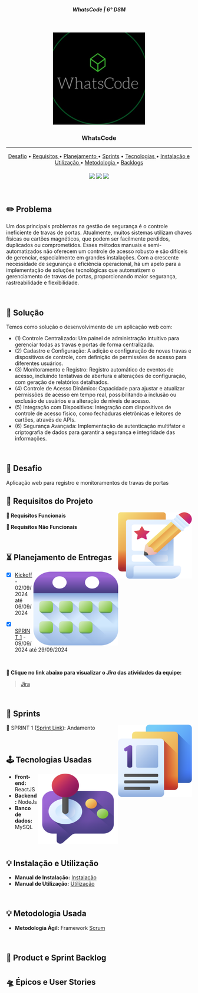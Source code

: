 <h5 align="center"> WhatsCode | 6° DSM </h5>

<br>

<p align="center">
<img src ="doc/imgs/logo.png" width="250" height="250"/>
 </h3>
<p align="center">

<p align="center">
      <h3 align="center"> WhatsCode </h3>
<p align="center">

<hr>

<p align="center"> 
   <a href="#desafio">Desafio</a> •
   <a href ="#requisitos"> Requisitos </a> •
   <a href ="#planejamento"> Planejamento </a> •
   <a href="#sprints">Sprints</a> •
   <a href ="#tecnologias"> Tecnologias </a> •
   <a href ="#instalacao_utilizacao"> Instalação e Utilização </a> •
   <a href ="#metodologia"> Metodologia </a> •
   <a href="#backlogs">Backlogs</a>

</p>
<h4 align="center"> 
 <a href="https://reactjs.org/docs/getting-started.html"><img src = "https://img.shields.io/badge/React-20232A?style=for-the-badge&logo=react&logoColor=61DAFB"/></a>
  <a href="https://nodejs.org/en/"><img src = "https://img.shields.io/badge/node.js-6DA55F?style=for-the-badge&logo=node.js&logoColor=white"/></a>
 <a href="https://www.mysql.com/"><img src = "https://img.shields.io/badge/MySQL-005C84?style=for-the-badge&logo=mysql&logoColor=white"/></a>
</h4>


<br>

## :pencil2: Problema

Um dos principais problemas na gestão de segurança é o controle ineficiente de travas de portas. Atualmente, muitos sistemas utilizam chaves físicas ou cartões magnéticos, que podem ser facilmente perdidos, duplicados ou comprometidos. Esses métodos manuais e semi-automatizados não oferecem um controle de acesso robusto e são difíceis de gerenciar, especialmente em grandes instalações. Com a crescente necessidade de segurança e eficiência operacional, há um apelo para a implementação de soluções tecnológicas que automatizem o gerenciamento de travas de portas, proporcionando maior segurança, rastreabilidade e flexibilidade.


<br>

## :rocket: Solução
Temos como solução o desenvolvimento de um aplicação web com: 
- (1) Controle Centralizado: Um painel de administração intuitivo para gerenciar todas as travas e portas de forma centralizada.
- (2) Cadastro e Configuração: A adição e configuração de novas travas e dispositivos de controle, com definição de permissões de acesso para diferentes usuários.
- (3) Monitoramento e Registro: Registro automático de eventos de acesso, incluindo tentativas de abertura e alterações de configuração, com geração de relatórios detalhados.
- (4) Controle de Acesso Dinâmico: Capacidade para ajustar e atualizar permissões de acesso em tempo real, possibilitando a inclusão ou exclusão de usuários e a alteração de níveis de acesso.
- (5) Integração com Dispositivos: Integração com dispositivos de controle de acesso físico, como fechaduras eletrônicas e leitores de cartões, através de APIs.
- (6) Segurança Avançada: Implementação de autenticação multifator e criptografia de dados para garantir a segurança e integridade das informações.
<br>

<span id="desafio">

## :milky_way: Desafio

Aplicação web para registro e monitoramentos de travas de portas
<br>

<span id="requisitos">

## :dart: Requisitos do Projeto

<img align="right" width="200" height="180" src="doc/imgs/edicao.png">

**📌 Requisitos Funcionais**

  
**📌 Requisitos Não Funcionais**


<br>

<span id="planejamento">

## :hourglass_flowing_sand: Planejamento de Entregas

<img align="right" width="230" height="200" src="doc/imgs/calendario.png">

- [x] [Kickoff](#) - 02/09/2024 até 06/09/2024

- [x] [SPRINT 1](#) - 09/09/2024 até 29/09/2024

<br>

**:link: Clique no link abaixo para visualizar o *Jira* das atividades da equipe:**
> [Jira](https://whatscode.atlassian.net/jira/software/projects/WTC/boards/2?atlOrigin=eyJpIjoiNGEzZTE4NzgyZjcxNDc4OWI4OWJjMTZiNGEwNjIzYTgiLCJwIjoiaiJ9)

<br>

<span id="sprints">

## :date: Sprints

<img align="right" width="200" height="196" src="doc/imgs/app-de-apresentacao-de-slides.png">

🔖 SPRINT 1 ([Sprint Link](doc/sprints/sprint1.md)): Andamento 
<br>
<br>
<br>

<span id="tecnologias">

## :joystick: Tecnologias Usadas

<img align="right" width="218" height="190" src="doc/imgs/contracao-muscular.png">

* **Front-end:** ReactJS
* **Backend:** NodeJs
* **Banco de dados:** MySQL

<br>

<br>

<span id="metodologia">

## :bulb: Instalação e Utilização

* **Manual de Instalação:** [Instalação](https://github.com/WhatsCode-24/documentacao/blob/main/doc/guia-instalacao/README.md)
* **Manual de Utilização:** [Utilização](https://github.com/WhatsCode-24/documentacao/blob/main/doc/utilizacao/utilizacao.md)

<br>


## :bulb: Metodologia Usada

* **Metodologia Ágil:** Framework [Scrum](https://www.scrum.org/)

<br>

<span id="backlogs">

## :crystal_ball: Product e Sprint Backlog

<h1 align="center"> </h1>

## :flying_saucer: Épicos e User Stories

<h1 align="center"> </h1>
<h1 align="center"> </h1>

<br>
